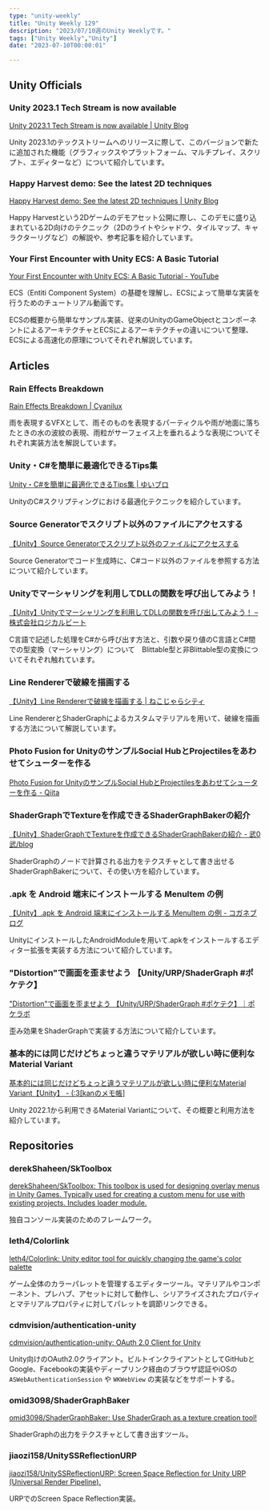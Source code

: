 ```yaml
---
type: "unity-weekly"
title: "Unity Weekly 129"
description: "2023/07/10週のUnity Weeklyです。"
tags: ["Unity Weekly","Unity"]
date: "2023-07-10T00:00:01"

---
```


## Unity Officials

### Unity 2023.1 Tech Stream is now available

[Unity 2023.1 Tech Stream is now available | Unity Blog](https://blog.unity.com/engine-platform/2023-1-tech-stream-now-available)

Unity 2023.1のテックストリームへのリリースに際して、このバージョンで新たに追加された機能（グラフィックスやプラットフォーム、マルチプレイ、スクリプト、エディターなど）について紹介しています。

### Happy Harvest demo: See the latest 2D techniques

[Happy Harvest demo: See the latest 2D techniques | Unity Blog](https://blog.unity.com/games/happy-harvest-demo-latest-2d-techniques)

Happy Harvestという2Dゲームのデモアセット公開に際し、このデモに盛り込まれている2D向けのテクニック（2Dのライトやシャドウ、タイルマップ、キャラクターリグなど）の解説や、参考記事を紹介しています。

### Your First Encounter with Unity ECS: A Basic Tutorial

[Your First Encounter with Unity ECS: A Basic Tutorial - YouTube](https://www.youtube.com/watch?v=vzF00Wb6wNY)

ECS（Entiti Component System）の基礎を理解し、ECSによって簡単な実装を行うためのチュートリアル動画です。

ECSの概要から簡単なサンプル実装、従来のUnityのGameObjectとコンポーネントによるアーキテクチャとECSによるアーキテクチャの違いについて整理、ECSによる高速化の原理についてそれぞれ解説しています。

## Articles

### Rain Effects Breakdown

[Rain Effects Breakdown | Cyanilux](https://www.cyanilux.com/tutorials/rain-effects-breakdown/)

雨を表現するVFXとして、雨そのものを表現するパーティクルや雨が地面に落ちたときの水の波紋の表現、雨粒がサーフェイス上を垂れるような表現についてそれぞれ実装方法を解説しています。

### Unity・C#を簡単に最適化できるTips集

[Unity・C#を簡単に最適化できるTips集 | ゆいブロ](https://www.yui-tech-blog.com/entry/unity%e3%83%bbc%e3%82%92%e7%b0%a1%e5%8d%98%e3%81%ab%e6%9c%80%e9%81%a9%e5%8c%96%e3%81%a7%e3%81%8d%e3%82%8btips%e9%9b%86/)

UnityのC#スクリプティングにおける最適化テクニックを紹介しています。

### Source Generatorでスクリプト以外のファイルにアクセスする

[【Unity】Source Generatorでスクリプト以外のファイルにアクセスする](https://zenn.dev/ruccho/articles/e201fcf1a11b8d)

Source Generatorでコード生成時に、C#コード以外のファイルを参照する方法について紹介しています。

### Unityでマーシャリングを利用してDLLの関数を呼び出してみよう！

[【Unity】Unityでマーシャリングを利用してDLLの関数を呼び出してみよう！ – 株式会社ロジカルビート](https://logicalbeat.jp/blog/15418/)

C言語で記述した処理をC#から呼び出す方法と、引数や戻り値のC言語とC#間での型変換（マーシャリング）について　Blittable型と非Blittable型の変換についてそれぞれ触れています。

### Line Rendererで破線を描画する

[【Unity】Line Rendererで破線を描画する | ねこじゃらシティ](https://nekojara.city/unity-dashed-line)

Line RendererとShaderGraphによるカスタムマテリアルを用いて、破線を描画する方法について解説しています。


### Photo Fusion for UnityのサンプルSocial HubとProjectilesをあわせてシューターを作る

[Photo Fusion for UnityのサンプルSocial HubとProjectilesをあわせてシューターを作る - Qiita](https://qiita.com/nimushiki/items/f753196ff9014e080ab6)

### ShaderGraphでTextureを作成できるShaderGraphBakerの紹介

[【Unity】ShaderGraphでTextureを作成できるShaderGraphBakerの紹介 - 武0武/blog](https://bravememo.hatenablog.com/entry/2023/07/05/080000)

ShaderGraphのノードで計算される出力をテクスチャとして書き出せるShaderGraphBakerについて、その使い方を紹介しています。

### .apk を Android 端末にインストールする MenuItem の例

[【Unity】.apk を Android 端末にインストールする MenuItem の例 - コガネブログ](https://baba-s.hatenablog.com/entry/2023/07/07/095100?utm_source=feed)

UnityにインストールしたAndroidModuleを用いて.apkをインストールするエディター拡張を実装する方法について紹介しています。

### "Distortion"で画面を歪ませよう 【Unity/URP/ShaderGraph #ポケテク】

["Distortion"で画面を歪ませよう 【Unity/URP/ShaderGraph #ポケテク】｜ポケラボ](https://note.com/pokelabo/n/n0cf2400e33f7)

歪み効果をShaderGraphで実装する方法について紹介しています。

### 基本的には同じだけどちょっと違うマテリアルが欲しい時に便利なMaterial Variant

[基本的には同じだけどちょっと違うマテリアルが欲しい時に便利なMaterial Variant【Unity】 - (:3[kanのメモ帳]](https://kan-kikuchi.hatenablog.com/entry/Material_Variant)

Unity 2022.1から利用できるMaterial Variantについて、その概要と利用方法を紹介しています。

## Repositories

### derekShaheen/SkToolbox

[derekShaheen/SkToolbox: This toolbox is used for designing overlay menus in Unity Games. Typically used for creating a custom menu for use with existing projects. Includes loader module.](https://github.com/derekShaheen/SkToolbox)

独自コンソール実装のためのフレームワーク。

### leth4/Colorlink

[leth4/Colorlink: Unity editor tool for quickly changing the game's color palette](https://github.com/leth4/Colorlink?)

ゲーム全体のカラーパレットを管理するエディターツール。マテリアルやコンポーネント、プレハブ、アセットに対して動作し、シリアライズされたプロパティとマテリアルプロパティに対してパレットを調節リンクできる。

### cdmvision/authentication-unity

[cdmvision/authentication-unity: OAuth 2.0 Client for Unity](https://github.com/cdmvision/authentication-unity?)

Unity向けのOAuth2.0クライアント。ビルトインクライアントとしてGitHubとGoogle、Facebookの実装やディープリンク経由のブラウザ認証やiOSの `ASWebAuthenticationSession` や `WKWebView` の実装などをサポートする。

### omid3098/ShaderGraphBaker

[omid3098/ShaderGraphBaker: Use ShaderGraph as a texture creation tool!](https://github.com/omid3098/ShaderGraphBaker)

ShaderGraphの出力をテクスチャとして書き出すツール。

### jiaozi158/UnitySSReflectionURP

[jiaozi158/UnitySSReflectionURP: Screen Space Reflection for Unity URP (Universal Render Pipeline).](https://github.com/jiaozi158/UnitySSReflectionURP?)

URPでのScreen Space Reflection実装。